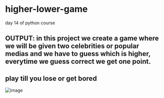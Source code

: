 # higher-lower-game
day 14 of python course
## OUTPUT: in this project we create a game where we will be given two celebrities or popular medias and we have to guess which is higher, everytime we guess correct we get one point.
## play till you lose or get bored
![image](https://github.com/samyukthdraj/higher-lower-game/assets/75676432/5f5f91bb-61ae-4c86-91dc-3a97bef6b859)
